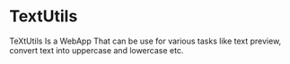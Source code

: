 # TextUtils
TeXtUtils Is a WebApp That can be use for various tasks like text preview, convert text into uppercase and lowercase etc.
